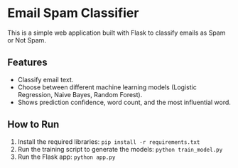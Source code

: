 # Email Spam Classifier

This is a simple web application built with Flask to classify emails as Spam or Not Spam.

## Features
- Classify email text.
- Choose between different machine learning models (Logistic Regression, Naive Bayes, Random Forest).
- Shows prediction confidence, word count, and the most influential word.

## How to Run
1. Install the required libraries: `pip install -r requirements.txt`
2. Run the training script to generate the models: `python train_model.py`
3. Run the Flask app: `python app.py`
